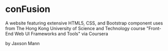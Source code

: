 # conFusion
A website featuring extensive HTML5, CSS, and Bootstrap component uses from The Hong Kong University of Science and Technology course "Front-End Web UI Frameworks and Tools" via Coursera

by Jaxson Mann
